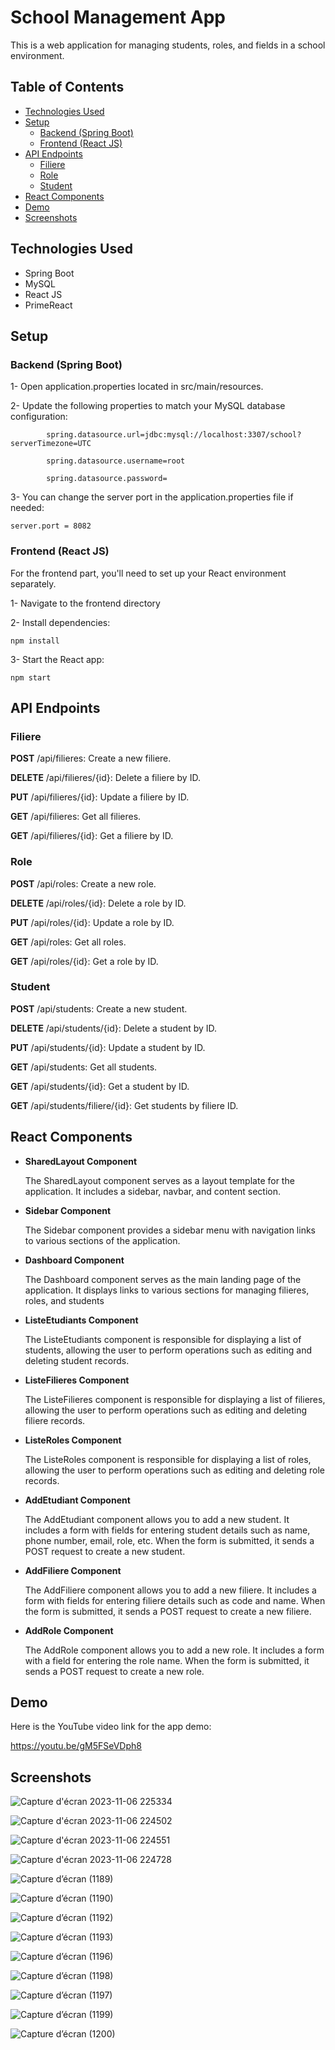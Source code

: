 # School Management App
This is a web application for managing students, roles, and fields in a school environment.

## Table of Contents
  - [Technologies Used](#technologies-used)
  - [Setup](#setup)
    - [Backend (Spring Boot)](#backend-spring-boot)
    - [Frontend (React JS)](#frontend-react-js)
  - [API Endpoints](#api-endpoints)
    - [Filiere](#filiere)
    - [Role](#role)
    - [Student](#student)
  - [React Components](#react-components)
  - [Demo](#demo)
  - [Screenshots](#screenshots)

## Technologies Used
  - Spring Boot
  - MySQL
  - React JS
  - PrimeReact
## Setup
  ### Backend (Spring Boot)
  1- Open application.properties located in src/main/resources.
    
  2- Update the following properties to match your MySQL database configuration:
    
  ```
          spring.datasource.url=jdbc:mysql://localhost:3307/school?serverTimezone=UTC
    
          spring.datasource.username=root
    
          spring.datasource.password=
  ```

  3- You can change the server port in the application.properties file if needed:
    
  ``` server.port = 8082 ```
    
  ### Frontend (React JS)
    
  For the frontend part, you'll need to set up your React environment separately.
    
  1- Navigate to the frontend directory
    
  2- Install dependencies:

  ```npm install```

  3- Start the React app:

  ```npm start```
    
## API Endpoints
  
  ### Filiere
      
  **POST** /api/filieres: Create a new filiere.
      
  **DELETE** /api/filieres/{id}: Delete a filiere by ID.
      
  **PUT** /api/filieres/{id}: Update a filiere by ID.
      
  **GET** /api/filieres: Get all filieres.
      
  **GET** /api/filieres/{id}: Get a filiere by ID.
      
  ### Role
      
  **POST** /api/roles: Create a new role.
      
  **DELETE** /api/roles/{id}: Delete a role by ID.
      
  **PUT** /api/roles/{id}: Update a role by ID.
      
  **GET** /api/roles: Get all roles.
      
  **GET** /api/roles/{id}: Get a role by ID.
      
  ### Student
      
  **POST** /api/students: Create a new student.
      
  **DELETE** /api/students/{id}: Delete a student by ID.
      
  **PUT** /api/students/{id}: Update a student by ID.
      
  **GET** /api/students: Get all students.
      
  **GET** /api/students/{id}: Get a student by ID.
      
  **GET** /api/students/filiere/{id}: Get students by filiere ID.
      
## React Components
  
  - **SharedLayout Component**
    
    The SharedLayout component serves as a layout template for the application. It includes a sidebar, navbar, and content section.
    
  - **Sidebar Component**
    
    The Sidebar component provides a sidebar menu with navigation links to various sections of the application.
    
  - **Dashboard Component**
    
    The Dashboard component serves as the main landing page of the application. It displays links to various sections for managing filieres, roles, and students
    
  - **ListeEtudiants Component**
    
    The ListeEtudiants component is responsible for displaying a list of students, allowing the user to perform operations such as editing and deleting student records.
    
  - **ListeFilieres Component**
    
    The ListeFilieres component is responsible for displaying a list of filieres, allowing the user to perform operations such as editing and deleting filiere records.
    
  - **ListeRoles Component**
    
    The ListeRoles component is responsible for displaying a list of roles, allowing the user to perform operations such as editing and deleting role records.
    
  - **AddEtudiant Component**
    
    The AddEtudiant component allows you to add a new student. It includes a form with fields for entering student details such as name, phone number, email, role, etc. When the form is submitted, it sends a POST request to create a new student.
    
  - **AddFiliere Component**
    
    The AddFiliere component allows you to add a new filiere. It includes a form with fields for entering filiere details such as code and name. When the form is submitted, it sends a POST request to create a new filiere.
    
  - **AddRole Component**
    
    The AddRole component allows you to add a new role. It includes a form with a field for entering the role name. When the form is submitted, it sends a POST request to create a new role.
    
## Demo
  
  Here is the YouTube video link for the app demo:
  
  https://youtu.be/gM5FSeVDph8

## Screenshots

![Capture d'écran 2023-11-06 225334](https://github.com/ZinebTAGHIA/GestionInscription/assets/102872040/18f34a72-1dbc-47b1-8dd0-45ae6cab6063)

![Capture d'écran 2023-11-06 224502](https://github.com/ZinebTAGHIA/GestionInscription/assets/102872040/45eaa83d-0b7b-4005-912b-d521b2dedfb3)

![Capture d'écran 2023-11-06 224551](https://github.com/ZinebTAGHIA/GestionInscription/assets/102872040/069348b6-7dc5-4ac4-bae2-281f05a1b41e)

![Capture d'écran 2023-11-06 224728](https://github.com/ZinebTAGHIA/GestionInscription/assets/102872040/e9af49bb-8c3e-4c91-a343-1b3cfc3d351d)

![Capture d’écran (1189)](https://github.com/ZinebTAGHIA/GestionInscription/assets/102872040/6894dc14-97c2-4c2e-8953-860f16233f73)

![Capture d’écran (1190)](https://github.com/ZinebTAGHIA/GestionInscription/assets/102872040/d6a317ae-76b0-41a1-9692-0e7b6d394a66)

![Capture d’écran (1192)](https://github.com/ZinebTAGHIA/GestionInscription/assets/102872040/b911f9a9-7ee9-4318-b6f9-7fa12390fa67)

![Capture d’écran (1193)](https://github.com/ZinebTAGHIA/GestionInscription/assets/102872040/b5b99a1e-f72e-462d-849c-e58558fc67e9)

![Capture d’écran (1196)](https://github.com/ZinebTAGHIA/GestionInscription/assets/102872040/863fbc0f-3d79-4275-9afd-0501bbacd807)

![Capture d’écran (1198)](https://github.com/ZinebTAGHIA/GestionInscription/assets/102872040/43e8b331-2c05-4cb8-ab87-5b7a68ea53b8)

![Capture d’écran (1197)](https://github.com/ZinebTAGHIA/GestionInscription/assets/102872040/6e1cc4eb-448a-4dff-a4bb-c9b97638055a)

![Capture d’écran (1199)](https://github.com/ZinebTAGHIA/GestionInscription/assets/102872040/4b34ad67-3612-4932-80d0-3552e4998e5f)

![Capture d’écran (1200)](https://github.com/ZinebTAGHIA/GestionInscription/assets/102872040/57edef5e-9673-41b0-8b99-dadd29541f0a)
